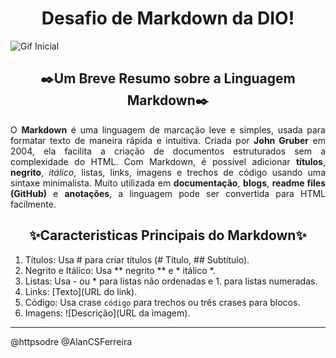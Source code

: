 <h1 align="center">Desafio de Markdown da DIO!</h1>

![Gif Inicial](https://i.pinimg.com/originals/99/cd/09/99cd0925c516b5d0a740dffd03c3e0df.gif)

<h2 align="center">✒️Um Breve Resumo sobre a Linguagem Markdown✒️</h2>
<p align="justify"> O <strong>Markdown</strong> é uma linguagem de marcação leve e simples, usada para formatar texto de maneira rápida e intuitiva. Criada por <strong>John Gruber</strong> em 2004, ela facilita a criação de documentos estruturados sem a complexidade do HTML.
Com Markdown, é possível adicionar <strong>títulos</strong>, <strong>negrito</strong>, <em>itálico</em>, listas, links, imagens e trechos de código usando uma sintaxe minimalista. Muito utilizada em <strong>documentação</strong>, <strong>blogs</strong>, <strong>readme files (GitHub)</strong> e <strong>anotações</strong>, a linguagem pode ser convertida para HTML facilmente.</p>

<h2 align="center">✨Caracteristicas Principais do Markdown✨</h2>

1. Títulos: Usa # para criar títulos (# Título, ## Subtítulo).
2. Negrito e Itálico: Usa ** negrito ** e * itálico *.
3. Listas: Usa - ou * para listas não ordenadas e 1. para listas numeradas.
4. Links: [Texto](URL do link).
5. Código: Usa crase `código` para trechos ou três crases para blocos.
6. Imagens: ![Descrição](URL da imagem).
-----
@httpsodre @AlanCSFerreira